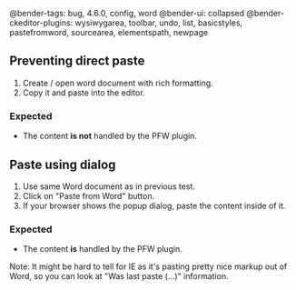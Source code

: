 @bender-tags: bug, 4.6.0, config, word
@bender-ui: collapsed
@bender-ckeditor-plugins: wysiwygarea, toolbar, undo, list, basicstyles, pastefromword, sourcearea, elementspath, newpage

## Preventing direct paste

1. Create / open word document with rich formatting.
1. Copy it and paste into the editor.

### Expected

* The content **is not** handled by the PFW plugin.

## Paste using dialog

1. Use same Word document as in previous test.
1. Click on "Paste from Word" button.
1. If your browser shows the popup dialog, paste the content inside of it.

### Expected

* The content **is** handled by the PFW plugin.

Note: It might be hard to tell for IE as it's pasting pretty nice markup out of Word, so you can look at "Was last paste (...)" information.
